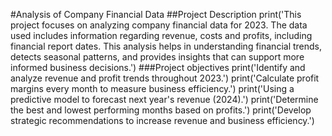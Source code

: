 #Analysis of Company Financial Data
##Project Description
print('This project focuses on analyzing company financial data for 2023. The data used includes information regarding revenue, costs and profits, including financial report dates. This analysis helps in understanding financial trends, detects seasonal patterns, and provides insights that can support more informed business decisions.')
###Project objectives
print('Identify and analyze revenue and profit trends throughout 2023.')
print('Calculate profit margins every month to measure business efficiency.')
print('Using a predictive model to forecast next year's revenue (2024).')
print('Determine the best and lowest performing months based on profits.')
print('Develop strategic recommendations to increase revenue and business efficiency.')
